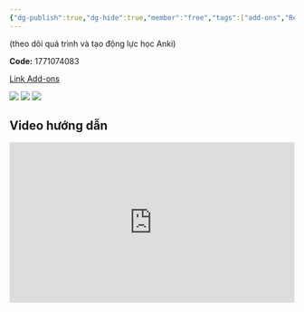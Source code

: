 ```yaml
---
{"dg-publish":true,"dg-hide":true,"member":"free","tags":["add-ons","Review-heatmap","free"],"permalink":"/iii-anki-nang-cao/review-heatmap-dong-luc-qua-trinh/","hide":true,"dgPassFrontmatter":true}
---
```



(theo dõi quá trình và tạo động lực học Anki)

**Code:** 1771074083

[Link Add-ons](https://ankiweb.net/shared/info/1771074083)

![](https://i.imgur.com/H6CkcYh.png)
![](https://i.imgur.com/8vjzQtI.png)
![](https://i.imgur.com/hwp1K2Q.png)

## Video hướng dẫn

<div style="position: relative; padding-bottom: 56.25%; height: 0; overflow: hidden;">
  <iframe src="https://www.youtube.com/embed/xBxkBgrr8PY" style="position: absolute; top: 0; left: 0; width: 100%; height: 100%;" title="YouTube video player" frameborder="0" allow="accelerometer; autoplay; clipboard-write; encrypted-media; gyroscope; picture-in-picture; web-share" allowfullscreen></iframe>
</div>
